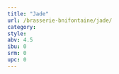 ```yaml
---
title: "Jade"
url: /brasserie-bnifontaine/jade/
category: 
style: 
abv: 4.5
ibu: 0
srm: 0
upc: 0
---
```



